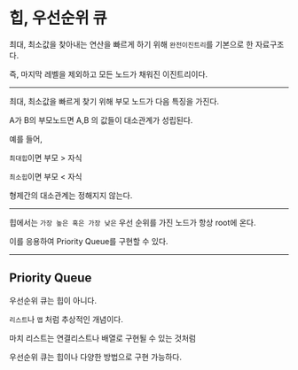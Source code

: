 # 힙, 우선순위 큐

최대, 최소값을 찾아내는 연산을 빠르게 하기 위해 `완전이진트리`를 기본으로 한 자료구조다.

즉, 마지막 레벨을 제외하고 모든 노드가 채워진 이진트리이다.

---

최대, 최소값을 빠르게 찾기 위해 부모 노드가 다음 특징을 가진다.

A가 B의 부모노드면 A,B 의 값들이 대소관계가 성립된다.

예를 들어,

`최대힙`이면 부모 > 자식

`최소힙`이면 부모 < 자식

형제간의 대소관계는 정해지지 않는다.

---

힙에서는 `가장 높은 혹은 가장 낮은` 우선 순위를 가진 노드가 항상 root에 온다.

이를 응용하여 Priority Queue를 구현할 수 있다.

---

## Priority Queue

우선순위 큐는 힙이 아니다.

`리스트`나 `맵` 처럼 추상적인 개념이다.

마치 리스트는 연결리스트나 배열로 구현될 수 있는 것처럼

우선순위 큐는 힙이나 다양한 방법으로 구현 가능하다.
